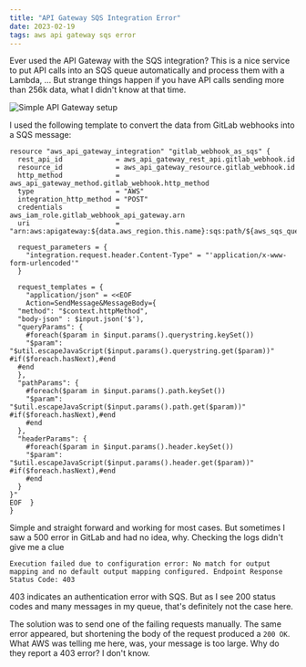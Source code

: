 ```yaml
---
title: "API Gateway SQS Integration Error"
date: 2023-02-19
tags: aws api gateway sqs error
---
```

Ever used the API Gateway with the SQS integration? This is a nice service to put API calls into an SQS queue
automatically and process them with a Lambda, ... But strange things happen if you have API calls sending more
than 256k data, what I didn't know at that time.

![Simple API Gateway setup](/assets/posts/20230219-api-gateway-sqs-lambda.png)

I used the following template to convert the data from GitLab webhooks into a SQS message:

<!-- markdownlint-disable MD033 -->
```hcl
resource "aws_api_gateway_integration" "gitlab_webhook_as_sqs" {
  rest_api_id             = aws_api_gateway_rest_api.gitlab_webhook.id
  resource_id             = aws_api_gateway_resource.gitlab_webhook.id
  http_method             = aws_api_gateway_method.gitlab_webhook.http_method
  type                    = "AWS"
  integration_http_method = "POST"
  credentials             = aws_iam_role.gitlab_webhook_api_gateway.arn
  uri                     = "arn:aws:apigateway:${data.aws_region.this.name}:sqs:path/${aws_sqs_queue.gitlab_webhook.name}"

  request_parameters = {
    "integration.request.header.Content-Type" = "'application/x-www-form-urlencoded'"
  }

  request_templates = {
    "application/json" = <<EOF
    Action=SendMessage&MessageBody={
  "method": "$context.httpMethod",
  "body-json" : $input.json('$'),
  "queryParams": {
    #foreach($param in $input.params().querystring.keySet())
    "$param": "$util.escapeJavaScript($input.params().querystring.get($param))" #if($foreach.hasNext),#end
  #end
  },
  "pathParams": {
    #foreach($param in $input.params().path.keySet())
    "$param": "$util.escapeJavaScript($input.params().path.get($param))" #if($foreach.hasNext),#end
    #end
  },
  "headerParams": {
    #foreach($param in $input.params().header.keySet())
    "$param": "$util.escapeJavaScript($input.params().header.get($param))" #if($foreach.hasNext),#end
    #end
  }
}"
EOF  }
}
```
<!-- markdownlint-enable MD033 -->

Simple and straight forward and working for most cases. But sometimes I saw a 500 error in GitLab and had no idea,
why. Checking the logs didn't give me a clue

```text
Execution failed due to configuration error: No match for output mapping and no default output mapping configured. Endpoint Response Status Code: 403
```

403 indicates an authentication error with SQS. But as I see 200 status codes and many messages in my queue, that's
definitely not the case here.

The solution was to send one of the failing requests manually. The same error appeared, but shortening the body
of the request produced a `200 OK`. What AWS was telling me here, was, your message is too large. Why do they report
a 403 error? I don't know.
